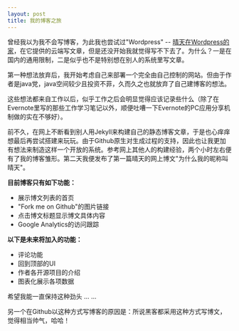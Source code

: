 ```yaml
---
layout: post
title: 我的博客之旅
---
```


曾经我以为我不会写博客，为此我也尝试过"Wordpress" -- [晴天在Wordpress的家](https://qingtian16265.wordpress.com/)，在它提供的云端写文章，但是还没开始我就觉得写不下去了。为什么？一是在国内的通用限制，二是似乎也不是特别想在别人的系统里写文章。

第一种想法放弃后，我开始考虑自己来部署一个完全由自己控制的网站。但由于作者是java党，java空间较少且投资不菲，久而久之也就放弃了自己建博客的想法。

这些想法都来自工作以后，似乎工作之后会明显觉得应该记录些什么（除了在Evernote里写的那些工作学习笔记以外，顺便吐嘈一下Evernote的PC应用分享机制做的实在不够好）。

前不久，在网上不断看到别人用Jekyll来构建自己的静态博客文章，于是也心痒痒想最后再尝试搭建来玩玩。由于Github原生对生成过程的支持，因此也让我更加有想法来制造这样一个开放的系统。参考网上其他人的构建经验，两个小时左右便有了我的博客雏形。第二天我便发布了第一篇晴天的网上博文"为什么我的昵称叫晴天"。

**目前博客只有如下功能：**

 *  展示博文列表的首页 
 *  "Fork me on Github"的图片链接 
 *  点击博文标题显示博文具体内容 
 *  Google Analytics的访问跟踪 

**以下是未来将加入的功能：**

 *  评论功能 
 *  回到顶部的UI 
 *  作者各开源项目的介绍 
 *  图表化展示各项数据 

希望我能一直保持这种劲头 ... ... 

另一个在Github以这种方式写博客的原因是：所说黑客都采用这种方式写博文，觉得相当帅气，哈哈！


